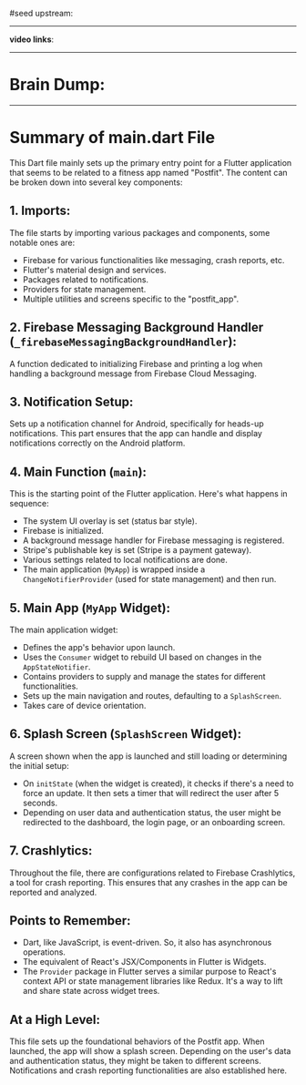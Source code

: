 #seed 
upstream:

---

**video links**: 

---

# Brain Dump: 


--- 
# Summary of main.dart File

This Dart file mainly sets up the primary entry point for a Flutter application that seems to be related to a fitness app named "Postfit". The content can be broken down into several key components:

## 1. **Imports:**
   The file starts by importing various packages and components, some notable ones are:
   - Firebase for various functionalities like messaging, crash reports, etc.
   - Flutter's material design and services.
   - Packages related to notifications.
   - Providers for state management.
   - Multiple utilities and screens specific to the "postfit_app".

## 2. **Firebase Messaging Background Handler (`_firebaseMessagingBackgroundHandler`):**
   A function dedicated to initializing Firebase and printing a log when handling a background message from Firebase Cloud Messaging.

## 3. **Notification Setup:**
   Sets up a notification channel for Android, specifically for heads-up notifications. This part ensures that the app can handle and display notifications correctly on the Android platform.

## 4. **Main Function (`main`):**
   This is the starting point of the Flutter application. Here's what happens in sequence:
   - The system UI overlay is set (status bar style).
   - Firebase is initialized.
   - A background message handler for Firebase messaging is registered.
   - Stripe's publishable key is set (Stripe is a payment gateway).
   - Various settings related to local notifications are done.
   - The main application (`MyApp`) is wrapped inside a `ChangeNotifierProvider` (used for state management) and then run.

## 5. **Main App (`MyApp` Widget):**
   The main application widget:
   - Defines the app's behavior upon launch.
   - Uses the `Consumer` widget to rebuild UI based on changes in the `AppStateNotifier`.
   - Contains providers to supply and manage the states for different functionalities.
   - Sets up the main navigation and routes, defaulting to a `SplashScreen`.
   - Takes care of device orientation.

## 6. **Splash Screen (`SplashScreen` Widget):**
   A screen shown when the app is launched and still loading or determining the initial setup:
   - On `initState` (when the widget is created), it checks if there's a need to force an update. It then sets a timer that will redirect the user after 5 seconds.
   - Depending on user data and authentication status, the user might be redirected to the dashboard, the login page, or an onboarding screen.

## 7. **Crashlytics:**
   Throughout the file, there are configurations related to Firebase Crashlytics, a tool for crash reporting. This ensures that any crashes in the app can be reported and analyzed.

## Points to Remember:
- Dart, like JavaScript, is event-driven. So, it also has asynchronous operations.
- The equivalent of React's JSX/Components in Flutter is Widgets.
- The `Provider` package in Flutter serves a similar purpose to React's context API or state management libraries like Redux. It's a way to lift and share state across widget trees.

## At a High Level:
This file sets up the foundational behaviors of the Postfit app. When launched, the app will show a splash screen. Depending on the user's data and authentication status, they might be taken to different screens. Notifications and crash reporting functionalities are also established here.





